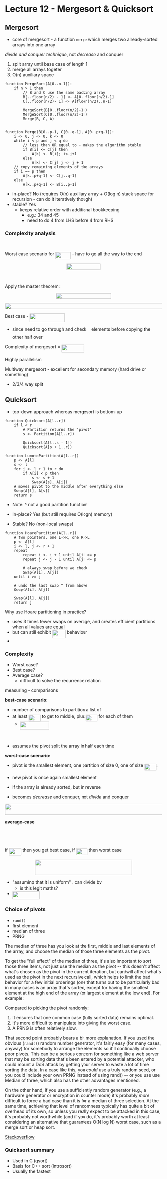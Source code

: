# Lecture 12 - Mergesort & Quicksort

## Mergesort

- core of mergesort - a function `merge` which merges two already-sorted arrays into one array

*divide and conquer technique*, not *decrease* and conquer

1. split array until base case of length 1
2. merge all arrays togeter
3. O(n) auxiliary space

```pseudocode
function MergeSort(A[0..n-1]):
    if n > 1 then
        // B and C use the same backing array 
        B[..floor(n/2) - 1] <- A[0..floor(n/2)-1]
        C[..floor(n/2)- 1] <- A[floor(n/2)..n-1]

        MergeSort(B[0..floor(n/2)-1])
        MergeSort(C[0..floor(n/2)-1])
        Merge(B, C, A)


function Merge(B[0..p-1, C[0..q-1], A[0..p+q-1]):
    i <- 0, j <- 0, k <- 0
    while i < p and j < q do
        // less than OR equal to - makes the algorithm stable
        if B[i] <= C[j] then
            A[k] <- B[i]; i<-j+1
        else
            A[k] <- C[j] j <- j + 1
    // copy remaining elements of the arrays
    if i == p then
        A[k..p+q-1] <- C[j..q-1]
    else
        A[k..p+q-1] <- B[i..p-1]
```

- in-place? No (requires O(n) auxiliary array + O(log n) stack space for recursion - can do it iteratively though)
- stable? Yes
  - keeps relative order with additional bookkeeping
    - e.g.: 34 and 45
    - need to do 4 from LHS before 4 from RHS

### Complexity analysis

<p align="center"><img src="svgs/0b495a3c53407999eb6d7d5a6c227b24.svg?invert_in_darkmode" align=middle width=222.33739604999997pt height=17.031940199999998pt/></p>

Worst case scenario for <img src="svgs/f95462510c49499c12c1dbfcf88d3ea1.svg?invert_in_darkmode" align=middle width=49.17092894999999pt height=22.465723500000017pt/> - have to go all the way to the end
<p align="center"><img src="svgs/278ace08a8ebc08177d5f9af6ee501c4.svg?invert_in_darkmode" align=middle width=110.08766669999999pt height=20.16618285pt/></p>

<p align="center"><img src="svgs/a47e644425cf92839569f26f7083db21.svg?invert_in_darkmode" align=middle width=175.99762125pt height=16.438356pt/></p>

Apply the master theorem:
<p align="center"><img src="svgs/334deb697d9cd7c86b6dae314294ef26.svg?invert_in_darkmode" align=middle width=178.22645114999997pt height=18.88772655pt/></p>

<p align="center"><img src="svgs/5d2f346fa6d2a00bb6ac318a9dbe69c9.svg?invert_in_darkmode" align=middle width=526.41524265pt height=18.88772655pt/></p>

Best case - <img src="svgs/cb2edb9db5d199474faee4468a61bc3b.svg?invert_in_darkmode" align=middle width=112.29200564999998pt height=27.91243950000002pt/>

- since need to go through and check <img src="svgs/f11950293b5756c0367d21fb42f57c99.svg?invert_in_darkmode" align=middle width=8.126022299999999pt height=22.853275500000024pt/> elements before copying the other half over

Complexity of mergesort = <img src="svgs/5bdc90ce16382c0f8496279da7f0d740.svg?invert_in_darkmode" align=middle width=72.01684874999998pt height=24.65753399999998pt/>

Highly parallelism

Multiway mergesort - excellent for secondary memory (hard drive or something)

- 2/3/4 way split

## Quicksort

- top-down approach whereas mergesort is bottom-up

```pseudocode
function Quicksort(A[l..r])
    if l < r
        # Partition returns the 'pivot'
        s <- Partition(A[l..r])

        Quicksort(A[l..s - 1])
        Quicksort(A[s + 1..r])
```

```pseudocode
function LumotoPartition(A[l..r])
    p <- A[l]
    s <- l
    for i <- l + 1 to r do
        if A[i] < p then
            s <- s + 1
            Swap(A[s], A[i])
    # moves pivot to the middle after everything else
    Swap(A[l], A[s])
    return s
```

- Note: ^ not a good partition function!

- In-place? Yes (but still requires O(logn) memory)

- Stable? No (non-local swaps)

```pseudocode
function HoarePartition(A[l..r])
    # two pointers, one L->R, one R->L
    p <- A[l]
    i <- l, j <- r + 1
    repeat
        repeat i <- i + 1 until A[i] >= p
        repeat j <- j - 1 until A[j] <= p

        # always swap before we check
        Swap(A[i], A[j])
    until i >= j

    # undo the last swap ^ from above
    Swap(A[i], A[j])

    Swap(A[l], A[j])
    return j
```

Why use Hoare partitioning in practice?

- uses 3 times fewer swaps on average, and creates efficient partitions when all values are equal
- but can still exhibit <img src="svgs/3987120c67ed5a9162aa9841b531c3a9.svg?invert_in_darkmode" align=middle width=43.02219404999999pt height=26.76175259999998pt/> behaviour
- 

### Complexity

- Worst case?
- Best case?
- Average case?
  - difficult to solve the recurrence relation

measuring - comparisons

**best-case scenario:**

- number of comparisons to partition a list of <img src="svgs/55a049b8f161ae7cfeb0197d75aff967.svg?invert_in_darkmode" align=middle width=9.86687624999999pt height=14.15524440000002pt/>.
- at least <img src="svgs/efcf8d472ecdd2ea56d727b5746100e3.svg?invert_in_darkmode" align=middle width=38.17727759999999pt height=21.18721440000001pt/> to get to middle, plus <img src="svgs/96d974a75b6ae04b43f662af8779ed12.svg?invert_in_darkmode" align=middle width=36.52961069999999pt height=21.18721440000001pt/> for each of them
  - <img src="svgs/41fc4e4011d65a7426ca85be7eafeeab.svg?invert_in_darkmode" align=middle width=93.70615815pt height=24.65753399999998pt/>

<p align="center"><img src="svgs/e3950f26d87093105865890667218950.svg?invert_in_darkmode" align=middle width=323.08493085pt height=16.438356pt/></p>

- assumes the pivot split the array in half each time

**worst-case scenario:**

- pivot is the smallest element, one partition of size 0, one of size <img src="svgs/efcf8d472ecdd2ea56d727b5746100e3.svg?invert_in_darkmode" align=middle width=38.17727759999999pt height=21.18721440000001pt/>.

- new pivot is once again smallest element

- if the array is already sorted, but in reverse

- becomes *decrease* and conquer, not *divide* and conquer

<p align="center"><img src="svgs/5e04eabd73e69feb22820fbdd4913000.svg?invert_in_darkmode" align=middle width=663.0787581pt height=34.7253258pt/></p>

**average-case**
<p align="center"><img src="svgs/977bc6a7fa574639ca6c0a35e7f086a3.svg?invert_in_darkmode" align=middle width=447.89253134999996pt height=14.611878599999999pt/></p>

<p align="center"><img src="svgs/1bbe0727dc80972992f2254378bf8adf.svg?invert_in_darkmode" align=middle width=312.8590641pt height=17.031940199999998pt/></p>

if <img src="svgs/4236303dd0d91e3258b505402feb4280.svg?invert_in_darkmode" align=middle width=39.72173039999999pt height=22.853275500000024pt/> then you get best case, if <img src="svgs/ba312eaad422e9c3fdab5a5f592f1ebb.svg?invert_in_darkmode" align=middle width=37.84231934999999pt height=21.18721440000001pt/> then worst case

<p align="center"><img src="svgs/3fc527ec1b9f33aa480961b4312aa531.svg?invert_in_darkmode" align=middle width=312.93948674999996pt height=49.315569599999996pt/></p>

- "assuming that it is uniform" , can divide by <img src="svgs/55a049b8f161ae7cfeb0197d75aff967.svg?invert_in_darkmode" align=middle width=9.86687624999999pt height=14.15524440000002pt/>
  - is this legit maths?
- <img src="svgs/2333193b1aa7871f90b7863c3e08b1c9.svg?invert_in_darkmode" align=middle width=87.54188684999998pt height=24.65753399999998pt/>



### Choice of pivots

- `rand()`
- first element
- median of three
- PRNG

The median of three has you look at the first, middle and last  elements of the array, and choose the median of those three elements as  the pivot.

To get the "full effect" of the median of three, it's also important to *sort* those three items, not just use the median as the pivot -- this doesn't affect what's chosen as the pivot in the current iteration, but  can/will affect what's used as the pivot in the next recursive call,  which helps to limit the bad behavior for a few initial orderings (one  that turns out to be particularly bad in many cases is an array that's  sorted, except for having the smallest element at the high end of the  array (or largest element at the low end). For example:

Compared to picking the pivot randomly:

1. It ensures that one common case (fully sorted data) remains optimal.
2. It's more difficult to manipulate into giving the worst case.
3. A PRNG is often relatively slow.

That second point probably bears a bit more explanation. If you used the obvious (`rand()`) random number generator, it's fairly easy (for many cases, anyway) for  somebody to arrange the elements so it'll continually choose poor  pivots. This can be a serious concern for something like a web server  that may be sorting data that's been entered by a potential attacker,  who could mount a DoS attack by getting your server to waste a lot of  time sorting the data. In a case like this, you *could* use a  truly random seed, or you could include your own PRNG instead of using  rand() -- or you use use Median of three, which also has the other  advantages mentioned.

On the other hand, if you use a sufficiently random generator (e.g., a hardware generator or encryption in counter mode) it's probably *more* difficult to force a bad case than it is for a median of three  selection. At the same time, achieving that level of randomness  typically has quite a bit of overhead of its own, so unless you really  expect to be attacked in this case, it's probably not worthwhile (and if you do, it's probably worth at least considering an alternative that  guarantees O(N log N) worst case, such as a merge sort or heap sort.

[Stackoverflow](https://stackoverflow.com/questions/7559608/median-of-three-values-strategy)

### Quicksort summary

- Used in C (qsort)
- Basis for C++ sort (introsort)
- Usually the fastest
